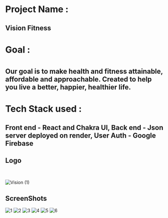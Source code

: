 
<h1>Project Name :</h1> <h2>Vision Fitness<h2>

<h1>Goal :<h1> <h2>Our goal is to make health and fitness attainable, affordable and approachable. Created to help you live a better, happier, healthier life.</h2>

<h1>Tech Stack used :</h1> <h2>Front end - React and Chakra UI,
                  Back end - Json server deployed on render,
                  User Auth - Google Firebase</h2>
 
 <h2>Logo</h2>
 <br>

![Vision (1)](https://user-images.githubusercontent.com/64404614/208604450-a755f2df-5b8f-4f5e-88b9-3e043a06cc59.png)

<h2>ScreenShots</h2>


![1](https://user-images.githubusercontent.com/64404614/217034021-bcb6be72-982d-46d6-bb0b-4989f220420e.png)
![2](https://user-images.githubusercontent.com/64404614/217034026-21dba49c-1429-4243-abfe-7078d4c4051e.png)
![3](https://user-images.githubusercontent.com/64404614/217034028-914f0699-71eb-4ddd-85dd-46680e007131.png)
![4](https://user-images.githubusercontent.com/64404614/217034032-c5d279ea-53a1-414e-ae38-875b18590181.png)
![5](https://user-images.githubusercontent.com/64404614/217033982-4da55bab-0a9a-4842-bbc5-31df8c8704d4.png)
![6](https://user-images.githubusercontent.com/64404614/217034018-6e6eecb5-f978-4516-9d68-b1d150439ec7.png)
